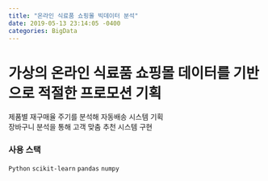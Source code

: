 ```yaml
---
title: "온라인 식료품 쇼핑몰 빅데이터 분석"
date: 2019-05-13 23:14:05 -0400
categories: BigData  
---
```

# 가상의 온라인 식료품 쇼핑몰 데이터를 기반으로 적절한 프로모션 기획<br>

제품별 재구매율 주기를 분석해 자동배송 시스템 기획<br>
장바구니 분석을 통해 고객 맞춤 추천 시스템 구현<br>

### 사용 스택 <br>

`Python` `scikit-learn` `pandas` `numpy`
